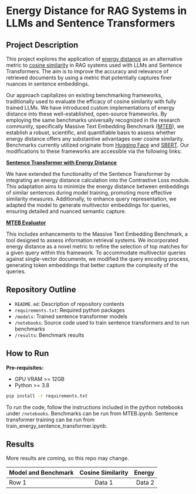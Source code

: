 # Energy Distance for RAG Systems in LLMs and Sentence Transformers

## Project Description
This project explores the application of [energy distance](https://en.wikipedia.org/wiki/Energy_distance) as an alternative metric to [cosine similarity](https://en.wikipedia.org/wiki/Cosine_similarity) in RAG systems used with LLMs and Sentence Transformers. The aim is to improve the accuracy and relevance of retrieved documents by using a metric that potentially captures finer nuances in sentence embeddings.

Our approach capitalizes on existing benchmarking frameworks, traditionally used to evaluate the efficacy of cosine similarity with fully trained LLMs. We have introduced custom implementations of energy distance into these well-established, open-source frameworks. By employing the same benchmarks universally recognized in the research community, specifically Massive Text Embedding Benchmark ([MTEB](https://huggingface.co/blog/mteb#:~:text=MTEB%20is%20a%20massive%20benchmark,on%20a%20variety%20of%20tasks.)), we establish a robust, scientific, and quantifiable basis to assess whether energy distance offers any substantive advantages over cosine similarity. Benchmarks currently utilized originate from [Hugging Face](https://huggingface.co) and [SBERT](https://www.sbert.net). Our modifications to these frameworks are accessible via the following links:

**[Sentence Transformer with Energy Distance](https://github.com/gnatesan/sentence-transformers-energydistance)**

We have extended the functionality of the Sentence Transformer by integrating an energy distance calculation into the Contrastive Loss module. This adaptation aims to minimize the energy distance between embeddings of similar sentences during model training, promoting more effective similarity measures. Additionally, to enhance query representation, we adapted the model to generate multivector embeddings for queries, ensuring detailed and nuanced semantic capture.

**[MTEB Evaluator](https://github.com/gnatesan/mteb-evaluator)**

This includes enhancements to the Massive Text Embedding Benchmark, a tool designed to assess information retrieval systems. We incorporated energy distance as a novel metric to refine the selection of top matches for a given query within this framework. To accommodate multivector queries against single-vector documents, we modified the query encoding process, generating token embeddings that better capture the complexity of the queries.

## Repository Outline
- `README.md`: Description of repository contents
- `requirements.txt`: Required python packages
- `/models`: Trained sentence transformer models
- `/notebooks`: Source code used to train sentence transformers and to run benchmarks
- `/results`: Benchmark results

## How to Run

**Pre-requisites:**
- GPU VRAM >= 12GB
- Python >= 3.8

```bash
pip install -r requirements.txt
```

To run the code, follow the instructions included in the python notebooks under `/notebooks`. Benchmarks can be run from MTEB.ipynb. Sentence transformer training can be run from train_energy_sentence_transformer.ipynb.


## Results

More results are coming, so this repo may change.

| Model and Benchmark | Cosine Similarity | Energy |
|----------|:--------:|---------:|
| Row 1    | Data 1   |  Data 2  |
